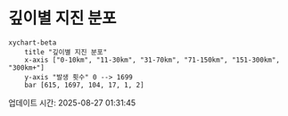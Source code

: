 # 깊이별 지진 분포

```mermaid
xychart-beta
    title "깊이별 지진 분포"
    x-axis ["0-10km", "11-30km", "31-70km", "71-150km", "151-300km", "300km+"]
    y-axis "발생 횟수" 0 --> 1699
    bar [615, 1697, 104, 17, 1, 2]
```

업데이트 시간: 2025-08-27 01:31:45
